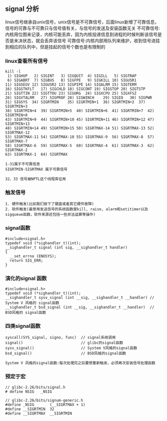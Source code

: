 ## signal 分析
linux信号继承自unix信号，unix信号是不可靠信号，后面linux新增了可靠信息，信号的可靠与不可靠只与信号值有关，与信号的发送及安装函数无关
不可靠信号:内核用位图来记录，内核可能丢弃，因为内核投递信息到进程的时候判断该信号是否是未决状态，就会丢弃该信号
可靠信号:内核内部用队列来维护，收到信号进挂到相应的队列中，但是挂起的信号个数也是有限制的

### linux查看所有信号
```
kill -l
 1) SIGHUP	 2) SIGINT	 3) SIGQUIT	 4) SIGILL	 5) SIGTRAP
 6) SIGABRT	 7) SIGBUS	 8) SIGFPE	 9) SIGKILL	10) SIGUSR1
11) SIGSEGV	12) SIGUSR2	13) SIGPIPE	14) SIGALRM	15) SIGTERM
16) SIGSTKFLT	17) SIGCHLD	18) SIGCONT	19) SIGSTOP	20) SIGTSTP
21) SIGTTIN	22) SIGTTOU	23) SIGURG	24) SIGXCPU	25) SIGXFSZ
26) SIGVTALRM	27) SIGPROF	28) SIGWINCH	29) SIGIO	30) SIGPWR
31) SIGSYS	34) SIGRTMIN	35) SIGRTMIN+1	36) SIGRTMIN+2	37) SIGRTMIN+3
38) SIGRTMIN+4	39) SIGRTMIN+5	40) SIGRTMIN+6	41) SIGRTMIN+7	42) SIGRTMIN+8
43) SIGRTMIN+9	44) SIGRTMIN+10	45) SIGRTMIN+11	46) SIGRTMIN+12	47) SIGRTMIN+13
48) SIGRTMIN+14	49) SIGRTMIN+15	50) SIGRTMAX-14	51) SIGRTMAX-13	52) SIGRTMAX-12
53) SIGRTMAX-11	54) SIGRTMAX-10	55) SIGRTMAX-9	56) SIGRTMAX-8	57) SIGRTMAX-7
58) SIGRTMAX-6	59) SIGRTMAX-5	60) SIGRTMAX-4	61) SIGRTMAX-3	62) SIGRTMAX-2
63) SIGRTMAX-1	64) SIGRTMAX

1-31属于不可靠信息
SIGRTMIN-SIGRTMAX 属于可靠信号

32、33 信号被NPTL这个线程库征用
```

### 触发信号
```
1. 硬件触发(比如我们按下了键盘或者其它硬件故障)
2. 软件触发(最常用发送信号的系统函数是kill, raise, alarm和setitimer以及sigqueue函数，软件来源还包括一些非法运算等操作)
```

### signal函数
```
#include<signal.h>
typedef void (*sighandler_t)(int);
__sighandler_t signal (int sig, __sighandler_t handler)
{
  __set_errno (ENOSYS);
  return SIG_ERR;
}
```

### 演化的signal 函数
```
#include<signal.h>
typedef void (*sighandler_t)(int);
__sighandler_t sysv_signal (int __sig, __sighandler_t __handler) // System V 风格的 signal函数
__sighandler_t bsd_signal (int __sig, __sighandler_t __handler)  // BSD风格的 signal函数
```

### 四类signal函数
```
syscall(SYS_signal, signo, func)  // signal系统调用
signal()                          // glibc的signal函数
sysv_signal()                     // System V风格的signal函数
bsd_signal()                      // BSD风格的signal函数

System V 风格的signal函数:每次处理完之后要想重新触发，必须再次安装信号处理函数
```

### 预定于宏
```
// glibc-2.26/bits/signal.h
# define NSIG	_NSIG

// glibc-2.26/bits/signum-generic.h
#define _NSIG		(__SIGRTMAX + 1)
#define __SIGRTMIN	32
#define __SIGRTMAX	__SIGRTMIN
```
